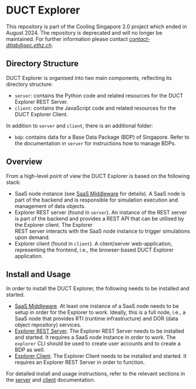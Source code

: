 # DUCT Explorer
This repository is part of the Cooling Singapore 2.0 project which ended in August 2024. 
The repository is deprecated and will no longer be maintained. For further information please contact 
*contact-dtlab@sec.ethz.ch.*

## Directory Structure
DUCT Explorer is organised into two main components, reflecting its directory structure:
- `server`: contains the Python code and related resources for the DUCT Explorer REST Server.
- `client`: contains the JavaScript code and related resources for the DUCT Explorer Client.

In addition to `server` and `client`, there is an additional folder:
- `bdp`: contains data for a Base Data Package (BDP) of Singapore. Refer to the documentation in `server` for instructions how to manage BDPs.

## Overview
From a high-level point of view the DUCT Explorer is based on the following stack:
- SaaS node instance (see [SaaS Middleware](https://github.com/cooling-singapore/saas-middleware) 
  for details). A SaaS node is part of the backend and is responsible for simulation execution and
  management of data objects.
- Explorer REST server (found in `server`). An instance of the REST server is part of the
  backend and provides a REST API that can be utilised by the Explorer client. The Explorer  
  REST server interacts with the SaaS node instance to trigger simulations upon demand.
- Explorer client (found in `client`). A client/server web-application, representing
  the frontend, i.e., the browser-based DUCT Explorer application.


## Install and Usage
In order to install the DUCT Explorer, the following needs to be installed and 
started.
- [SaaS Middleware](https://github.com/cooling-singapore/saas-middleware). At least
  one instance of a SaaS node needs to be setup in order for the Explorer to work.
  Ideally, this is a full node, i.e., a SaaS node that provides RTI (runtime
  infrastructure) and DOR (data object repository) services.
- [Explorer REST Server](server/README.md). The Explorer REST Server needs to be installed
  and started. It requires a SaaS node instance in order to work. The `explorer` CLI
  should be used to create user accounts and to create a BDP as well.
- [Explorer Client](client/README.md). The Explorer Client needs to be installed and
  started. It requires an Explorer REST Server in order to function.

For detailed install and usage instructions, refer to the relevant sections in the
[server](server/README.md) and [client](client/README.md) documentation.